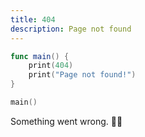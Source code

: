 ```yaml
---
title: 404
description: Page not found
---
```


```swift
func main() {
    print(404)
    print("Page not found!")
}

main()
```

Something went wrong. 🤷‍♂️

